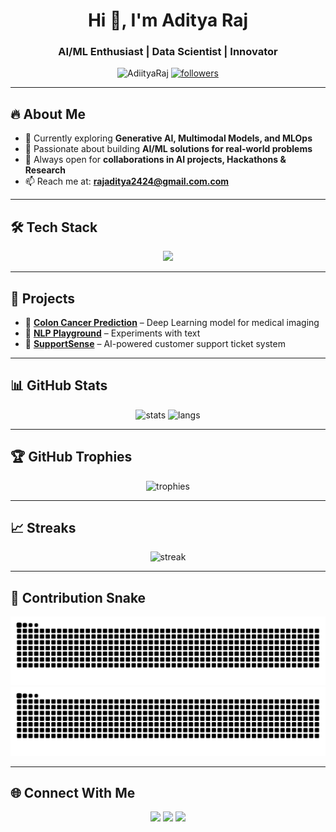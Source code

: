 <!-- Header Section -->
<h1 align="center">Hi 👋, I'm Aditya Raj</h1>
<h3 align="center">AI/ML Enthusiast | Data Scientist | Innovator</h3>

<p align="center">
  <img src="https://komarev.com/ghpvc/?username=AdiityaRaj&label=Profile%20Views&color=0e75b6&style=flat" alt="AdiityaRaj" />
  <a href="https://github.com/AdiityaRaj?tab=followers">
    <img src="https://img.shields.io/github/followers/AdiityaRaj?label=Followers&style=social" alt="followers"/>
  </a>
</p>

---

## 🔥 About Me
- 🌱 Currently exploring **Generative AI, Multimodal Models, and MLOps**  
- 🤖 Passionate about building **AI/ML solutions for real-world problems**  
- 🎯 Always open for **collaborations in AI projects, Hackathons & Research**  
- 📫 Reach me at: **rajaditya2424@gmail.com.com**

---

## 🛠 Tech Stack
<p align="center">
  <img src="https://skillicons.dev/icons?i=python,tensorflow,pytorch,sklearn,fastapi,docker,aws,gcp,git,github,html,css,js,react,postgres" />
</p>

---

## 🚀 Projects
- 🔬 **[Colon Cancer Prediction](https://github.com/AdiityaRaj/colon-cancer-web-app)** – Deep Learning model for medical imaging  
- 🧠 **[NLP Playground](https://github.com/AdiityaRaj/nlp-playground)** – Experiments with text
- 🤝 **[SupportSense](#)** – AI-powered customer support ticket system  

---

## 📊 GitHub Stats
<p align="center">
  <img src="https://github-readme-stats.vercel.app/api?username=AdiityaRaj&show_icons=true&theme=radical" alt="stats" height="180"/>
  <img src="https://github-readme-stats.vercel.app/api/top-langs/?username=AdiityaRaj&layout=compact&theme=radical" alt="langs" height="180"/>
</p>

---

## 🏆 GitHub Trophies
<p align="center">
  <img src="https://github-profile-trophy.vercel.app/?username=AdiityaRaj&theme=radical&no-frame=true&row=1&column=7" alt="trophies"/>
</p>

---

## 📈 Streaks
<p align="center">
  <img src="https://streak-stats.demolab.com/?user=AdiityaRaj&theme=radical" alt="streak"/>
</p>

---

## 🐍 Contribution Snake
![GitHub Snake Light](https://raw.githubusercontent.com/AdiityaRaj/AdiityaRaj/output/github-contribution-grid-snake.svg#gh-light-mode-only)
![GitHub Snake Dark](https://raw.githubusercontent.com/AdiityaRaj/AdiityaRaj/output/github-contribution-grid-snake-dark.svg#gh-dark-mode-only)

---

## 🌐 Connect With Me
<p align="center">
  <a href="https://www.linkedin.com/in/aditya-raj-1b4724235/" target="_blank"><img src="https://skillicons.dev/icons?i=linkedin" /></a>
  <a href="https://instagram.com/adiitya_raj" target="_blank"><img src="https://skillicons.dev/icons?i=instagram" /></a>
  <a href="mailto:rajaditya2424@gmail.com" target="_blank"><img src="https://skillicons.dev/icons?i=gmail" /></a>
</p>

